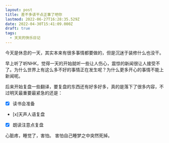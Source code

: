 ```yaml
---
layout: post
title: 差不多该干点正事了吧你
lastmod: 2022-06-27T16:28:35.529Z
date: 2022-04-30T15:41:09.000Z
draft: true
tags:
  - 天天的快乐日记
---
```


今天是休息的一天，其实本来有很多事情都要做的，但是沉迷于装修什么也没干。

早上听了听NHK，觉得一天的开始就听一些让人伤心，震惊的新闻很让人接受不了。为什么世界上有这么多不好的事情正在发生呢？为什么更多开心的事情不能上新闻呢。

后来开始复盘一些翻译，要复盘的东西还有好多好多，真的是落下了很多内容，不过明天最重要最紧急的还是：

- [x] 读书会准备
- [x]天声人语复盘
- [x] 朗读注意点复盘

心脏疼，睡觉了，害怕。
害怕自己睡梦之中突然死掉。